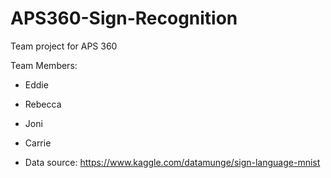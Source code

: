 # APS360-Sign-Recognition
Team project for APS 360

Team Members:
- Eddie
- Rebecca
- Joni
- Carrie


- Data source: https://www.kaggle.com/datamunge/sign-language-mnist
